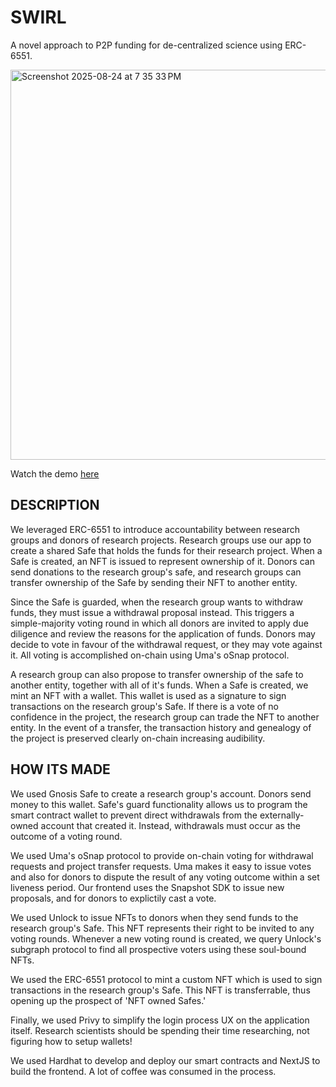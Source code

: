 # SWIRL

A novel approach to P2P funding for de-centralized science using ERC-6551.

<img width="1174" height="624" alt="Screenshot 2025-08-24 at 7 35 33 PM" src="https://github.com/user-attachments/assets/71bb1779-3829-4f90-8436-a5cc9b81e440" />

Watch the demo [here](https://ethglobal.com/showcase/swirl-78tgy)

## DESCRIPTION

We leveraged ERC-6551 to introduce accountability between research groups and donors of research projects. Research groups use our app to create a shared Safe that holds the funds for their research project. When a Safe is created, an NFT is issued to represent ownership of it. Donors can send donations to the research group's safe, and research groups can transfer ownership of the Safe by sending their NFT to another entity.

Since the Safe is guarded, when the research group wants to withdraw funds, they must issue a withdrawal proposal instead. This triggers a simple-majority voting round in which all donors are invited to apply due diligence and review the reasons for the application of funds. Donors may decide to vote in favour of the withdrawal request, or they may vote against it. All voting is accomplished on-chain using Uma's oSnap protocol.

A research group can also propose to transfer ownership of the safe to another entity, together with all of it's funds. When a Safe is created, we mint an NFT with a wallet. This wallet is used as a signature to sign transactions on the research group's Safe. If there is a vote of no confidence in the project, the research group can trade the NFT to another entity. In the event of a transfer, the transaction history and genealogy of the project is preserved clearly on-chain increasing audibility.

## HOW ITS MADE

We used Gnosis Safe to create a research group's account. Donors send money to this wallet. Safe's guard functionality allows us to program the smart contract wallet to prevent direct withdrawals from the externally-owned account that created it. Instead, withdrawals must occur as the outcome of a voting round.

We used Uma's oSnap protocol to provide on-chain voting for withdrawal requests and project transfer requests. Uma makes it easy to issue votes and also for donors to dispute the result of any voting outcome within a set liveness period. Our frontend uses the Snapshot SDK to issue new proposals, and for donors to explictily cast a vote.

We used Unlock to issue NFTs to donors when they send funds to the research group's Safe. This NFT represents their right to be invited to any voting rounds. Whenever a new voting round is created, we query Unlock's subgraph protocol to find all prospective voters using these soul-bound NFTs.

We used the ERC-6551 protocol to mint a custom NFT which is used to sign transactions in the research group's Safe. This NFT is transferrable, thus opening up the prospect of 'NFT owned Safes.'

Finally, we used Privy to simplify the login process UX on the application itself. Research scientists should be spending their time researching, not figuring how to setup wallets!

We used Hardhat to develop and deploy our smart contracts and NextJS to build the frontend. A lot of coffee was consumed in the process.
